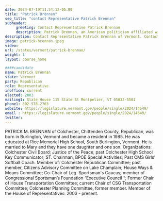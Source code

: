 ```yaml
---
date: 2024-07-19T11:54:12-05:00
title: "Patrick Brennan"
seo_title: "contact Representative Patrick Brennan"
subheader:
     greeting: Contact Representative Patrick Brennan
     description: Patrick Brennan, an American politician affiliated with the Republican Party, serves as a member of the Vermont House of Representatives, representing the Chittenden-19 District. He assumed office on January 4, 2023.
description: Contact Representative Patrick Brennan of Vermont. Contact information for Patrick Brennan includes email address, phone number, and mailing address.
image: patrick-brennan.jpeg
video:
url: /states/vermont/patrick-brennan/
weight: 1
layout: course_home

####candidate
name: Patrick Brennan
state: Vermont
party: Republican
role: Representative
inoffice: current
elected: 2003
mailing1: State House 115 State St Montpelier, VT 05633-5501
phone1: 802-578-2763
website: https://legislature.vermont.gov/people/single/2024/14549/
email : https://legislature.vermont.gov/people/single/2024/14549/
twitter: 
---
```

PATRICK M. BRENNAN of Colchester, Chittenden County, Republican, was born in Burlington, Vermont and became a resident in 1985. He was educated at Rice Memorial High School, South Burlington, Vermont. He is married to Mary and they have one daughter and one son. Organizations: Colchester Civil Board; Justice of the Peace; past Colchester High School Key Communicator; ST. Chairman, BPOE Special Activities; Past CMS Girls' Softball Coach. Member of: Colchester Republican Committee; past member, Citizens Advisory Committee on Lake Champlain; House Ways & Means Committee; Co-Chair of Leg. Sportsman's Caucus; member of Congressional Sportsman’s Foundation “Executive Council “; Former Chair of House Transportation Committee; current Chair of CSG Transportation Committee; Colchester Planning Committee, former member. Member of the House of Representatives: 2003 - present.
